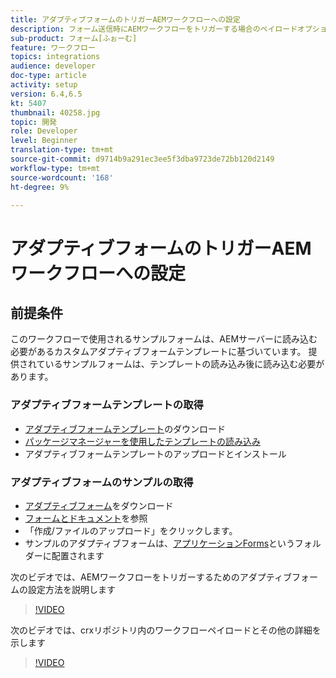 ```yaml
---
title: アダプティブフォームのトリガーAEMワークフローへの設定
description: フォーム送信時にAEMワークフローをトリガーする場合のペイロードオプションの設定
sub-product: フォーム[ふぉーむ]
feature: ワークフロー
topics: integrations
audience: developer
doc-type: article
activity: setup
version: 6.4,6.5
kt: 5407
thumbnail: 40258.jpg
topic: 開発
role: Developer
level: Beginner
translation-type: tm+mt
source-git-commit: d9714b9a291ec3ee5f3dba9723de72bb120d2149
workflow-type: tm+mt
source-wordcount: '168'
ht-degree: 9%

---
```



# アダプティブフォームのトリガーAEMワークフローへの設定

## 前提条件

このワークフローで使用されるサンプルフォームは、AEMサーバーに読み込む必要があるカスタムアダプティブフォームテンプレートに基づいています。 提供されているサンプルフォームは、テンプレートの読み込み後に読み込む必要があります。

### アダプティブフォームテンプレートの取得

* [アダプティブフォームテンプレート](assets/af-form-template.zip)のダウンロード
* [パッケージマネージャーを使用したテンプレートの読み込み](http://localhost:4502/crx/packmgr/index.jsp)
* アダプティブフォームテンプレートのアップロードとインストール

### アダプティブフォームのサンプルの取得

* [アダプティブフォーム](assets/peak-application-form.zip)をダウンロード
* [フォームとドキュメント](http://localhost:4502/aem/forms.html/content/dam/formsanddocuments)を参照
* 「作成/ファイルのアップロード」をクリックします。
* サンプルのアダプティブフォームは、[アプリケーションForms](http://localhost:4502/aem/forms.html/content/dam/formsanddocuments/applicationforms)というフォルダーに配置されます

次のビデオでは、AEMワークフローをトリガーするためのアダプティブフォームの設定方法を説明します
>[!VIDEO](https://video.tv.adobe.com/v/40258/?quality=9&learn=on)

次のビデオでは、crxリポジトリ内のワークフローペイロードとその他の詳細を示します

>[!VIDEO](https://video.tv.adobe.com/v/40259/?quality=9&learn=on)


